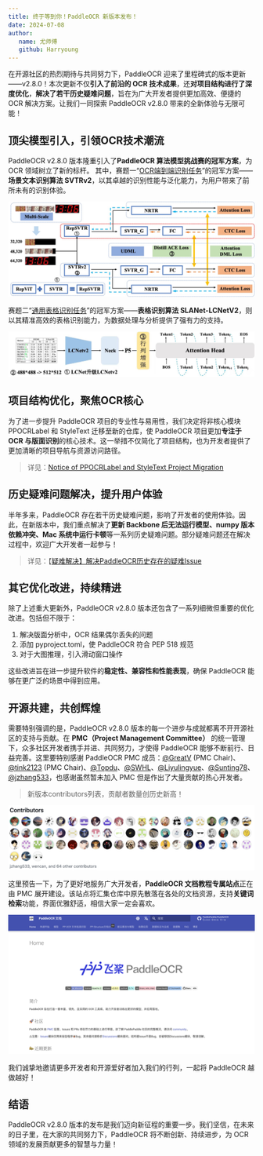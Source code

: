 ```yaml
---
title: 终于等到你！PaddleOCR 新版本发布！
date: 2024-07-08
author:
   name: 尤师傅
   github: Harryoung
---
```


在开源社区的热烈期待与共同努力下，PaddleOCR 迎来了里程碑式的版本更新——v2.8.0！本次更新不仅**引入了前沿的 OCR 技术成果**，还**对项目结构进行了深度优化**，**解决了若干历史疑难问题**，旨在为广大开发者提供更加高效、便捷的 OCR 解决方案。让我们一同探索 PaddleOCR v2.8.0 带来的全新体验与无限可能！

<!-- more -->

## 顶尖模型引入，引领OCR技术潮流

PaddleOCR v2.8.0 版本隆重引入了**PaddleOCR 算法模型挑战赛的冠军方案**，为 OCR 领域树立了新的标杆。
其中，赛题一“[OCR端到端识别任务](https://aistudio.baidu.com/competition/detail/1131/0/introduction)”的冠军方案——**场景文本识别算法 SVTRv2**，以其卓越的识别性能与泛化能力，为用户带来了前所未有的识别体验。

![SVTRv2](../images/paddleocr_release/SVTRv2.png)

赛题二“[通用表格识别任务](https://aistudio.baidu.com/competition/detail/1138/0/introduction)”的冠军方案——**表格识别算法 SLANet-LCNetV2**，则以其精准高效的表格识别能力，为数据处理与分析提供了强有力的支持。

![SLANet-LCNetV2](../images/paddleocr_release/SLANet-LCNetV2.png)

## 项目结构优化，聚焦OCR核心

为了进一步提升 PaddleOCR 项目的专业性与易用性，我们决定将非核心模块 PPOCRLabel 和 StyleText 迁移至新的仓库，使 PaddleOCR 项目更加**专注于 OCR 与版面识别**的核心技术。这一举措不仅简化了项目结构，也为开发者提供了更加清晰的项目导航与资源访问路径。

> 详见：[Notice of PPOCRLabel and StyleText Project Migration](https://github.com/PaddlePaddle/PaddleOCR/discussions/13020)

## 历史疑难问题解决，提升用户体验

半年多来，PaddleOCR 存在若干历史疑难问题，影响了开发者的使用体验。因此，在新版本中，我们重点解决了**更新 Backbone 后无法运行模型、numpy 版本依赖冲突、Mac 系统中运行卡顿**等一系列历史疑难问题。部分疑难问题还在解决过程中，欢迎广大开发者一起参与！

> 详见：【[疑难解决】解决PaddleOCR历史存在的疑难Issue](https://github.com/PaddlePaddle/PaddleOCR/discussions/13057)

## 其它优化改进，持续精进

除了上述重大更新外，PaddleOCR v2.8.0 版本还包含了一系列细微但重要的优化改进。包括但不限于：

1. 解决版面分析中，OCR 结果偶尔丢失的问题
2. 添加 pyproject.toml，使 PaddleOCR 符合 PEP 518 规范
3. 对于大图推理，引入滑动窗口操作

这些改进旨在进一步提升软件的**稳定性、兼容性和性能表现**，确保 PaddleOCR 能够在更广泛的场景中得到应用。

## 开源共建，共创辉煌

需要特别强调的是，PaddleOCR v2.8.0 版本的每一个进步与成就都离不开开源社区的支持与贡献。在 **PMC（Project Management Committee）** 的统一管理下，众多社区开发者携手并进、共同努力，才使得 PaddleOCR 能够不断前行、日益完善。这里要特别感谢 PaddleOCR PMC 成员：[@GreatV](https://github.com/GreatV) (PMC Chair)、[@tink2123](https://github.com/tink2123) (PMC Chair)、[@Topdu](https://github.com/Topdu)、[@SWHL](https://github.com/SWHL)、[@Liyulingyue](https://github.com/Liyulingyue)、[@Sunting78](https://github.com/Sunting78)、[@jzhang533](https://github.com/jzhang533)，也感谢虽然暂未加入 PMC 但是作出了大量贡献的热心开发者。

> 新版本contributors列表，贡献者数量创历史新高！

![contributors](../images/paddleocr_release/contributors.png)

这里预告一下，为了更好地服务广大开发者，**PaddleOCR 文档教程专属站点**正在由 PMC 展开建设。该站点将汇集仓库中原先散落在各处的文档资源，支持**关键词检索**功能，界面优雅舒适，相信大家一定会喜欢。

![doc_site](../images/paddleocr_release/doc_site.png)

我们诚挚地邀请更多开发者和开源爱好者加入我们的行列，一起将 PaddleOCR 越做越好！

## 结语

PaddleOCR v2.8.0 版本的发布是我们迈向新征程的重要一步。我们坚信，在未来的日子里，在大家的共同努力下，PaddleOCR 将不断创新、持续进步，为 OCR 领域的发展贡献更多的智慧与力量！
